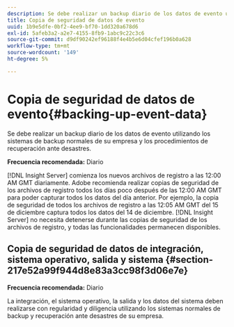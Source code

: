 ```yaml
---
description: Se debe realizar un backup diario de los datos de evento utilizando los sistemas de backup normales de su empresa y los procedimientos de recuperación ante desastres.
title: Copia de seguridad de datos de evento
uuid: 1b9e5dfe-0bf2-4ee9-bf70-1dd320a678d6
exl-id: 5afeb3a2-a2e7-4155-8fb9-1abc9c22c3c6
source-git-commit: d9df90242ef96188f4e4b5e6d04cfef196b0a628
workflow-type: tm+mt
source-wordcount: '149'
ht-degree: 5%

---
```


# Copia de seguridad de datos de evento{#backing-up-event-data}

Se debe realizar un backup diario de los datos de evento utilizando los sistemas de backup normales de su empresa y los procedimientos de recuperación ante desastres.

**Frecuencia recomendada:** Diario

[!DNL Insight Server] comienza los nuevos archivos de registro a las 12:00 AM GMT diariamente. Adobe recomienda realizar copias de seguridad de los archivos de registro todos los días poco después de las 12:00 AM GMT para poder capturar todos los datos del día anterior. Por ejemplo, la copia de seguridad de todos los archivos de registro a las 12:05 AM GMT del 15 de diciembre captura todos los datos del 14 de diciembre. [!DNL Insight Server] no necesita detenerse durante las copias de seguridad de los archivos de registro, y todas las funcionalidades permanecen disponibles.

## Copia de seguridad de datos de integración, sistema operativo, salida y sistema {#section-217e52a99f944d8e83a3cc98f3d06e7e}

**Frecuencia recomendada:** Diario

La integración, el sistema operativo, la salida y los datos del sistema deben realizarse con regularidad y diligencia utilizando los sistemas normales de backup y recuperación ante desastres de su empresa.
